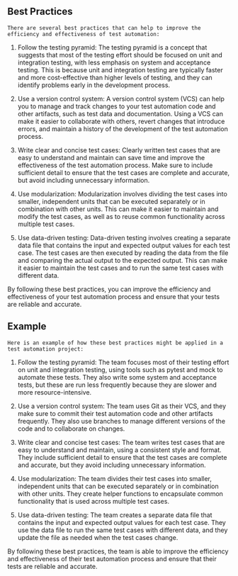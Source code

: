 ## Best Practices ##
    There are several best practices that can help to improve the efficiency and effectiveness of test automation:

1. Follow the testing pyramid: The testing pyramid is a concept that suggests that most of the testing effort should be focused on unit and integration testing, with less emphasis on system and acceptance testing. This is because unit and integration testing are typically faster and more cost-effective than higher levels of testing, and they can identify problems early in the development process.

2. Use a version control system: A version control system (VCS) can help you to manage and track changes to your test automation code and other artifacts, such as test data and documentation. Using a VCS can make it easier to collaborate with others, revert changes that introduce errors, and maintain a history of the development of the test automation process.

3. Write clear and concise test cases: Clearly written test cases that are easy to understand and maintain can save time and improve the effectiveness of the test automation process. Make sure to include sufficient detail to ensure that the test cases are complete and accurate, but avoid including unnecessary information.

4. Use modularization: Modularization involves dividing the test cases into smaller, independent units that can be executed separately or in combination with other units. This can make it easier to maintain and modify the test cases, as well as to reuse common functionality across multiple test cases.

5. Use data-driven testing: Data-driven testing involves creating a separate data file that contains the input and expected output values for each test case. The test cases are then executed by reading the data from the file and comparing the actual output to the expected output. This can make it easier to maintain the test cases and to run the same test cases with different data.

By following these best practices, you can improve the efficiency and effectiveness of your test automation process and ensure that your tests are reliable and accurate.

## Example ##

    Here is an example of how these best practices might be applied in a test automation project:

1. Follow the testing pyramid: The team focuses most of their testing effort on unit and integration testing, using tools such as pytest and mock to automate these tests. They also write some system and acceptance tests, but these are run less frequently because they are slower and more resource-intensive.

2. Use a version control system: The team uses Git as their VCS, and they make sure to commit their test automation code and other artifacts frequently. They also use branches to manage different versions of the code and to collaborate on changes.

3. Write clear and concise test cases: The team writes test cases that are easy to understand and maintain, using a consistent style and format. They include sufficient detail to ensure that the test cases are complete and accurate, but they avoid including unnecessary information.

4. Use modularization: The team divides their test cases into smaller, independent units that can be executed separately or in combination with other units. They create helper functions to encapsulate common functionality that is used across multiple test cases.

5. Use data-driven testing: The team creates a separate data file that contains the input and expected output values for each test case. They use the data file to run the same test cases with different data, and they update the file as needed when the test cases change.

By following these best practices, the team is able to improve the efficiency and effectiveness of their test automation process and ensure that their tests are reliable and accurate.
